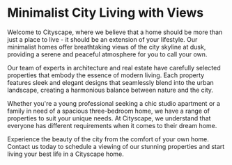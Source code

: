 <!--font:Inter-->

# Minimalist City Living with Views

Welcome to Cityscape, where we believe that a home should be more than just a place to live - it should be an extension of your lifestyle. Our minimalist homes offer breathtaking views of the city skyline at dusk, providing a serene and peaceful atmosphere for you to call your own.

Our team of experts in architecture and real estate have carefully selected properties that embody the essence of modern living. Each property features sleek and elegant designs that seamlessly blend into the urban landscape, creating a harmonious balance between nature and the city.

Whether you're a young professional seeking a chic studio apartment or a family in need of a spacious three-bedroom home, we have a range of properties to suit your unique needs. At Cityscape, we understand that everyone has different requirements when it comes to their dream home.

Experience the beauty of the city from the comfort of your own home. Contact us today to schedule a viewing of our stunning properties and start living your best life in a Cityscape home.

<!--

Write me markdown content of website with wallpaper:

"A minimalist graphic of a city skyline at dusk for a real estate or architecture website"

The header of the page should not be copy of the text but rather a real content of the website which is using this wallpaper.


---


# Cityscape Living: Minimalist Homes with a View

Welcome to Cityscape Living, where we believe that the perfect home is more than just four walls and a roof. Our minimalist homes offer stunning views of the city skyline at dusk, providing a serene and peaceful atmosphere for you to call home.

Our architecture and real estate experts have carefully curated a selection of properties that embody the essence of modern living. Each property features sleek and elegant designs that seamlessly blend into the urban landscape, creating a harmonious balance between nature and the city.

Experience the beauty of the city from the comfort of your own home. Contact us today to schedule a viewing of our stunning properties.


---


Heading is too long, rewrite whole content.


---


# Minimalist Homes with a View: Cityscape Living

Welcome to Cityscape Living, where we believe that the perfect home is more than just four walls and a roof. Our minimalist homes offer stunning views of the city skyline at dusk, providing a serene and peaceful atmosphere for you to call home.

Our team of experts in architecture and real estate have carefully curated a selection of properties that embody the essence of modern living. Each property features sleek and elegant designs that seamlessly blend into the urban landscape, creating a harmonious balance between nature and the city.

At Cityscape Living, we understand that your home is a reflection of your lifestyle. That's why we offer a range of properties to suit your unique needs, whether you're a young professional looking for a chic studio apartment or a family in need of a spacious three-bedroom home.

Experience the beauty of the city from the comfort of your own home. Contact us today to schedule a viewing of our stunning properties and start living your best life in a Cityscape Living home.


---


Heading is too long, rewrite whole content.


---


# Discover Minimalist Homes with Stunning City Views at Cityscape Living

Welcome to Cityscape Living, where we believe that a home is more than just a place to live - it's a reflection of your lifestyle. Our minimalist homes offer breathtaking views of the city skyline at dusk, providing a serene and peaceful atmosphere for you to call your own.

Our team of experts in architecture and real estate have carefully selected properties that embody the essence of modern living. Each property features sleek and elegant designs that seamlessly blend into the urban landscape, creating a harmonious balance between nature and the city.

Whether you're a young professional seeking a chic studio apartment or a family in need of a spacious three-bedroom home, we have a range of properties to suit your unique needs. At Cityscape Living, we understand that every individual has different requirements when it comes to their dream home.

Experience the beauty of the city from the comfort of your own home. Contact us today to schedule a viewing of our stunning properties and start living your best life in a Cityscape Living home.


---


Heading is too long, rewrite whole content.


---


# Experience Minimalist Living with Stunning City Views at Cityscape

Welcome to Cityscape, where we believe that a home should be more than just a place to live - it should be an extension of your lifestyle. Our minimalist homes offer breathtaking views of the city skyline at dusk, providing a serene and peaceful atmosphere for you to call your own.

Our team of experts in architecture and real estate have carefully selected properties that embody the essence of modern living. Each property features sleek and elegant designs that seamlessly blend into the urban landscape, creating a harmonious balance between nature and the city.

Whether you're a young professional seeking a chic studio apartment or a family in need of a spacious three-bedroom home, we have a range of properties to suit your unique needs. At Cityscape, we understand that everyone has different requirements when it comes to their dream home.

Experience the beauty of the city from the comfort of your own home. Contact us today to schedule a viewing of our stunning properties and start living your best life in a Cityscape home.


---


Write me a Google font which is best fitting for the website.

Pick from the list:
- Orbitron
- Inter
- Montserrat
- Poppins
- Dancing Script
- Futura
- Exo 2
- Lobster
- Roboto
- Playfair Display
- Open Sans
- Great Vibes
- Barlow Condensed
- Alegreya
- Lato
- Raleway
- IBM Plex Sans


Write just the font name nothing else.


---


Inter

-->
